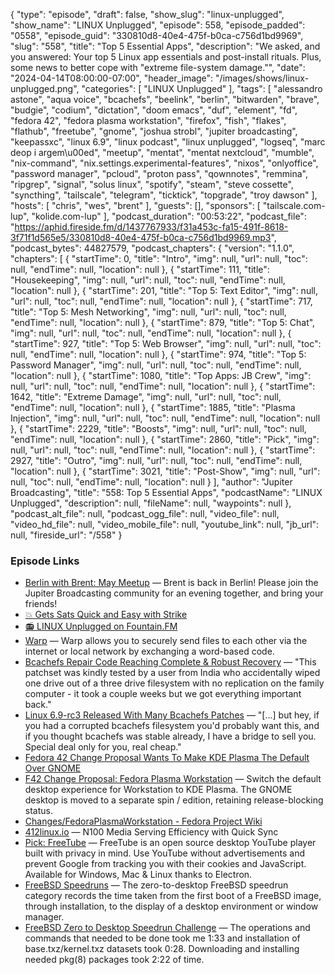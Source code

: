 {
  "type": "episode",
  "draft": false,
  "show_slug": "linux-unplugged",
  "show_name": "LINUX Unplugged",
  "episode": 558,
  "episode_padded": "0558",
  "episode_guid": "330810d8-40e4-475f-b0ca-c756d1bd9969",
  "slug": "558",
  "title": "Top 5 Essential Apps",
  "description": "We asked, and you answered: Your top 5 Linux app essentials and post-install rituals. Plus, some news to better cope with \"extreme file-system damage.\"",
  "date": "2024-04-14T08:00:00-07:00",
  "header_image": "/images/shows/linux-unplugged.png",
  "categories": [
    "LINUX Unplugged"
  ],
  "tags": [
    "alessandro astone",
    "aqua voice",
    "bcachefs",
    "beelink",
    "berlin",
    "bitwarden",
    "brave",
    "budgie",
    "codium",
    "dictation",
    "doom emacs",
    "duf",
    "element",
    "fd",
    "fedora 42",
    "fedora plasma workstation",
    "firefox",
    "fish",
    "flakes",
    "flathub",
    "freetube",
    "gnome",
    "joshua strobl",
    "jupiter broadcasting",
    "keepassxc",
    "linux 6.9",
    "linux podcast",
    "linux unplugged",
    "logseq",
    "marc deop i argem\u00ed",
    "meetup",
    "mentat",
    "mentat nextcloud",
    "mumble",
    "nix-command",
    "nix.settings.experimental-features",
    "nixos",
    "onlyoffice",
    "password manager",
    "pcloud",
    "proton pass",
    "qownnotes",
    "remmina",
    "ripgrep",
    "signal",
    "solus linux",
    "spotify",
    "steam",
    "steve cossette",
    "syncthing",
    "tailscale",
    "telegram",
    "ticktick",
    "topgrade",
    "troy dawson"
  ],
  "hosts": [
    "chris",
    "wes",
    "brent"
  ],
  "guests": [],
  "sponsors": [
    "tailscale.com-lup",
    "kolide.com-lup"
  ],
  "podcast_duration": "00:53:22",
  "podcast_file": "https://aphid.fireside.fm/d/1437767933/f31a453c-fa15-491f-8618-3f71f1d565e5/330810d8-40e4-475f-b0ca-c756d1bd9969.mp3",
  "podcast_bytes": 44827579,
  "podcast_chapters": {
    "version": "1.1.0",
    "chapters": [
      {
        "startTime": 0,
        "title": "Intro",
        "img": null,
        "url": null,
        "toc": null,
        "endTime": null,
        "location": null
      },
      {
        "startTime": 111,
        "title": "Housekeeping",
        "img": null,
        "url": null,
        "toc": null,
        "endTime": null,
        "location": null
      },
      {
        "startTime": 201,
        "title": "Top 5: Text Editor",
        "img": null,
        "url": null,
        "toc": null,
        "endTime": null,
        "location": null
      },
      {
        "startTime": 717,
        "title": "Top 5: Mesh Networking",
        "img": null,
        "url": null,
        "toc": null,
        "endTime": null,
        "location": null
      },
      {
        "startTime": 879,
        "title": "Top 5: Chat",
        "img": null,
        "url": null,
        "toc": null,
        "endTime": null,
        "location": null
      },
      {
        "startTime": 927,
        "title": "Top 5: Web Browser",
        "img": null,
        "url": null,
        "toc": null,
        "endTime": null,
        "location": null
      },
      {
        "startTime": 974,
        "title": "Top 5: Password Manager",
        "img": null,
        "url": null,
        "toc": null,
        "endTime": null,
        "location": null
      },
      {
        "startTime": 1080,
        "title": "Top Apps: JB Crew",
        "img": null,
        "url": null,
        "toc": null,
        "endTime": null,
        "location": null
      },
      {
        "startTime": 1642,
        "title": "Extreme Damage",
        "img": null,
        "url": null,
        "toc": null,
        "endTime": null,
        "location": null
      },
      {
        "startTime": 1885,
        "title": "Plasma Injection",
        "img": null,
        "url": null,
        "toc": null,
        "endTime": null,
        "location": null
      },
      {
        "startTime": 2229,
        "title": "Boosts",
        "img": null,
        "url": null,
        "toc": null,
        "endTime": null,
        "location": null
      },
      {
        "startTime": 2860,
        "title": "Pick",
        "img": null,
        "url": null,
        "toc": null,
        "endTime": null,
        "location": null
      },
      {
        "startTime": 2927,
        "title": "Outro",
        "img": null,
        "url": null,
        "toc": null,
        "endTime": null,
        "location": null
      },
      {
        "startTime": 3021,
        "title": "Post-Show",
        "img": null,
        "url": null,
        "toc": null,
        "endTime": null,
        "location": null
      }
    ],
    "author": "Jupiter Broadcasting",
    "title": "558: Top 5 Essential Apps",
    "podcastName": "LINUX Unplugged",
    "description": null,
    "fileName": null,
    "waypoints": null
  },
  "podcast_alt_file": null,
  "podcast_ogg_file": null,
  "video_file": null,
  "video_hd_file": null,
  "video_mobile_file": null,
  "youtube_link": null,
  "jb_url": null,
  "fireside_url": "/558"
}


### Episode Links

  * [Berlin with Brent: May Meetup](https://www.meetup.com/jupiterbroadcasting/events/300421212/ "Berlin with Brent: May Meetup") — Brent is back in Berlin! Please join the Jupiter Broadcasting community for an evening together, and bring your friends!
  * [💥 Gets Sats Quick and Easy with Strike](https://strike.me/ "💥 Gets Sats Quick and Easy with Strike")
  * [📻 LINUX Unplugged on Fountain.FM](https://www.fountain.fm/show/dWiuBeqpDSM86AwXRXov "📻 LINUX Unplugged on Fountain.FM")
  * [Warp](https://apps.gnome.org/Warp/ "Warp") — Warp allows you to securely send files to each other via the internet or local network by exchanging a word-based code.
  * [Bcachefs Repair Code Reaching Complete & Robust Recovery](https://www.phoronix.com/news/Bcachefs-Repair-Looking-Good "Bcachefs Repair Code Reaching Complete & Robust Recovery") — "This patchset was kindly tested by a user from India who accidentally wiped one drive out of a three drive filesystem with no replication on the family computer - it took a couple weeks but we got everything important back."
  * [Linux 6.9-rc3 Released With Many Bcachefs Patches](https://www.phoronix.com/news/Linux-6.9-rc3-Released "Linux 6.9-rc3 Released With Many Bcachefs Patches") — "[...] but hey, if you had a corrupted bcachefs filesystem you'd probably want this, and if you thought bcachefs was stable already, I have a bridge to sell you. Special deal only for you, real cheap."
  * [Fedora 42 Change Proposal Wants To Make KDE Plasma The Default Over GNOME](https://www.phoronix.com/news/Fedora-Change-KDE-Default-Prop "Fedora 42 Change Proposal Wants To Make KDE Plasma The Default Over GNOME")
  * [F42 Change Proposal: Fedora Plasma Workstation](https://discussion.fedoraproject.org/t/f42-change-proposal-fedora-plasma-workstation-system-wide/111343 "F42 Change Proposal: Fedora Plasma Workstation") — Switch the default desktop experience for Workstation to KDE Plasma. The GNOME desktop is moved to a separate spin / edition, retaining release-blocking status.
  * [Changes/FedoraPlasmaWorkstation - Fedora Project Wiki](https://fedoraproject.org/wiki/Changes/FedoraPlasmaWorkstation "Changes/FedoraPlasmaWorkstation - Fedora Project Wiki")
  * [412linux.io](http://412linux.io/ "412linux.io") — N100 Media Serving Efficiency with Quick Sync
  * [Pick: FreeTube](https://flathub.org/apps/io.freetubeapp.FreeTube "Pick: FreeTube") — FreeTube is an open source desktop YouTube player built with privacy in mind. Use YouTube without advertisements and prevent Google from tracking you with their cookies and JavaScript. Available for Windows, Mac & Linux thanks to Electron.
  * [FreeBSD Speedruns](https://wiki.freebsd.org/Speedruns "FreeBSD Speedruns") — The zero-to-desktop FreeBSD speedrun category records the time taken from the first boot of a FreeBSD image, through installation, to the display of a desktop environment or window manager.
  * [FreeBSD Zero to Desktop Speedrun Challenge](https://vermaden.wordpress.com/2024/04/05/freebsd-zero-to-desktop-speedrun-challenge/ "FreeBSD Zero to Desktop Speedrun Challenge") — The operations and commands that needed to be done took me 1:33 and installation of base.txz/kernel.txz datasets took 0:28. Downloading and installing needed pkg(8) packages took 2:22 of time.


